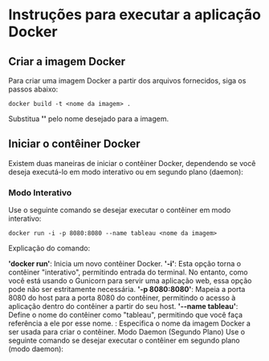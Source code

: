 # Instruções para executar a aplicação Docker

## Criar a imagem Docker
Para criar uma imagem Docker a partir dos arquivos fornecidos, siga os passos abaixo:

`docker build -t <nome da imagem> .`

Substitua **'<nome da imagem>'** pelo nome desejado para a imagem.

## Iniciar o contêiner Docker
Existem duas maneiras de iniciar o contêiner Docker, dependendo se você deseja executá-lo em modo interativo ou em segundo plano (daemon):

### Modo Interativo
Use o seguinte comando se desejar executar o contêiner em modo interativo:

`docker run -i -p 8080:8080 --name tableau <nome da imagem>`

Explicação do comando:

**'docker run'**: Inicia um novo contêiner Docker.
**'-i'**: Esta opção torna o contêiner "interativo", permitindo entrada do terminal. No entanto, como você está usando o Gunicorn para servir uma aplicação web, essa opção pode não ser estritamente necessária.
**'-p 8080:8080'**: Mapeia a porta 8080 do host para a porta 8080 do contêiner, permitindo o acesso à aplicação dentro do contêiner a partir do seu host.
**'--name tableau'**: Define o nome do contêiner como "tableau", permitindo que você faça referência a ele por esse nome.
<nome da imagem>: Especifica o nome da imagem Docker a ser usada para criar o contêiner.
Modo Daemon (Segundo Plano)
Use o seguinte comando se desejar executar o contêiner em segundo plano (modo daemon):
